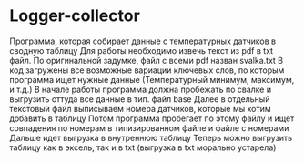 # Logger-collector
Программа, которая собирает данные с температурных датчиков в сводную таблицу
Для работы необходимо извечь текст из pdf в txt файл. По оригинальной задумке, файл с всеми pdf назван svalka.txt
В код загружены все возможные вариации ключевых слов, по которым программа ищет нужные данные (Температурный минимум, максимум, и т.д.)
В начале работы программа должна пробежать по свалке и выгрузить оттуда все данные в тип. файл base
Далее в отдельный текстовый файл выписываем номера датчиков, которые мы хотим добавить в таблицу
Потом программа пробегает по этому файлу и ищет совпадения по номерам в типизированном файле и файле с номерами
Дальше идет выгрузка в внутреннюю таблицу
Теперь можно выгрузить таблицу как в эксель, так и в txt (выгрузка в txt морально устарела)
